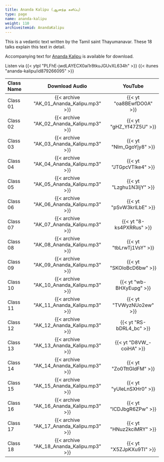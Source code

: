 ```yaml
---
title: Ananda Kalipu (ஆனந்த களிப்பு)
type: page
name: ananda-kalipu
weight: 110
archiveitemid: AnandaKalipu
---
```


This is a vedantic text written by the Tamil saint Thayumanavar. These 18 talks explain this text in detail.

Accompanying text for [Ananda Kalipu](https://media.poornalayam.org/download/VedanticTexts/Ananda_Kalipu.pdf) is available for download.

Listen via {{< ytpl "PLFhE-jwdLAYECX0ai1r8tkuJGUvXL634h" >}} {{< itunes "ananda-kalipu/id879266095" >}}

Class Name | Download Audio | YouTube
:---|:---:|:---:
Class 01 | {{< archive "AK_01_Ananda_Kalipu.mp3" >}} | {{< yt "oa8BEwfDO0A" >}}
Class 02 | {{< archive "AK_02_Ananda_Kalipu.mp3" >}} | {{< yt "gHZ_Yf47Z5U" >}}
Class 03 | {{< archive "AK_03_Ananda_Kalipu.mp3" >}} | {{< yt "NIm_GgoYjy8" >}}
Class 04 | {{< archive "AK_04_Ananda_Kalipu.mp3" >}} | {{< yt "JTGpcVTIke4" >}}
Class 05 | {{< archive "AK_05_Ananda_Kalipu.mp3" >}} | {{< yt "Lzghu1N3IjY" >}}
Class 06 | {{< archive "AK_06_Ananda_Kalipu.mp3" >}} | {{< yt "pSvW3krlLbE" >}}
Class 07 | {{< archive "AK_07_Ananda_Kalipu.mp3" >}} | {{< yt "8-ks4PXRRus" >}}
Class 08 | {{< archive "AK_08_Ananda_Kalipu.mp3" >}} | {{< yt "tbLrwTj1VsY" >}}
Class 09 | {{< archive "AK_09_Ananda_Kalipu.mp3" >}} | {{< yt "SKOloBcD6bw" >}}
Class 10 | {{< archive "AK_10_Ananda_Kalipu.mp3" >}} | {{< yt "wb-BHXyEupg" >}}
Class 11 | {{< archive "AK_11_Ananda_Kalipu.mp3" >}} | {{< yt "TVWyzNUo2ew" >}}
Class 12 | {{< archive "AK_12_Ananda_Kalipu.mp3" >}} | {{< yt "RS-bDRL4_bc" >}}
Class 13 | {{< archive "AK_13_Ananda_Kalipu.mp3" >}} | {{< yt "D8VW_-coiHA" >}}
Class 14 | {{< archive "AK_14_Ananda_Kalipu.mp3" >}} | {{< yt "Zo0TttGIdFM" >}}
Class 15 | {{< archive "AK_15_Ananda_Kalipu.mp3" >}} | {{< yt "yUleLnSXHr0" >}}
Class 16 | {{< archive "AK_16_Ananda_Kalipu.mp3" >}} | {{< yt "lCDJbgR6ZPw" >}}
Class 17 | {{< archive "AK_17_Ananda_Kalipu.mp3" >}} | {{< yt "HNuz2kciMRY" >}}
Class 18 | {{< archive "AK_18_Ananda_Kalipu.mp3" >}} | {{< yt "X5ZJpKXu9TI" >}}
